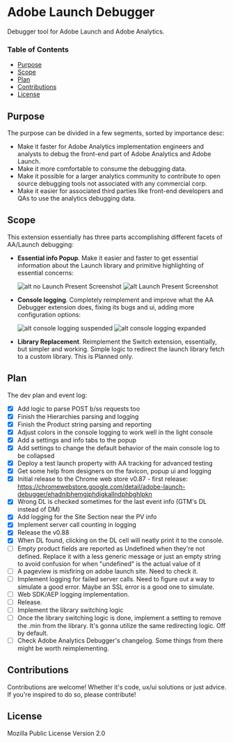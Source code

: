 # Adobe Launch Debugger
Debugger tool for Adobe Launch and Adobe Analytics.

### Table of Contents
* [Purpose](https://github.com/hillaryfraley/jobbriefings#purpose)
* [Scope](https://github.com/hillaryfraley/jobbriefings#scope)
* [Plan](https://github.com/hillaryfraley/jobbriefings#plan)
* [Contributions](https://github.com/hillaryfraley/jobbriefings#contributions)
* [License](https://github.com/hillaryfraley/jobbriefings#license)

## Purpose
The purpose can be divided in a few segments, sorted by importance desc:
* Make it faster for Adobe Analytics implementation engineers and analysts to debug the front-end part of Adobe Analytics and Adobe Launch.
* Make it more comfortable to consume the debugging data.
* Make it possible for a larger analytics community to contribute to open source debugging tools not associated with any commercial corp.
* Make it easier for associated third parties like front-end developers and QAs to use the analytics debugging data.

## Scope
This extension essentially has three parts accomplishing different facets of AA/Launch debugging:
* **Essential info Popup**. Make it easier and faster to get essential information about the Launch library and primitive highlighting of essential concerns:
  
  ![alt no Launch Present Screenshot](https://i.imgur.com/sN7RlGA.jpg) ![alt Launch Present Screenshot](https://i.imgur.com/DcaKQ4I.jpg)
  
* **Console logging**. Completely reimplement and improve what the AA Debugger extension does, fixing its bugs and ui, adding more configuration options:
  
  ![alt console logging suspended](https://i.imgur.com/orqRiQS.jpg) ![alt console logging expanded](https://i.imgur.com/QatXYvT.jpg)
  
* **Library Replacement**. Reimplement the Switch extension, essentially, but simpler and working. Simple logic to redirect the launch library fetch to a custom library. This is Planned only.

## Plan
The dev plan and event log:
* [x] Add logic to parse POST b/ss requests too
* [x] Finish the Hierarchies parsing and logging
* [x] Finish the Product string parsing and reporting
* [x] Adjust colors in the console logging to work well in the light console
* [x] Add a settings and info tabs to the popup
* [x] Add settings to change the default behavior of the main console log to be collapsed
* [x] Deploy a test launch property with AA tracking for advanced testing
* [x] Get some help from designers on the favicon, popup ui and logging
* [x] Initial release to the Chrome web store v0.87 - first release: https://chromewebstore.google.com/detail/adobe-launch-debugger/ehadnibhemgjphdjgkallndphbghlpkn
* [x] Wrong DL is checked sometimes for the last event info (GTM's DL instead of DM)
* [x] Add logging for the Site Section near the PV info
* [x] Implement server call counting in logging
* [x] Release the v0.88
* [x] When DL found, clicking on the DL cell will neatly print it to the console.
* [ ] Empty product fields are reported as Undefined when they're not defined. Replace it with a less generic message or just an empty string to avoid confusion for when "undefined" is the actual value of it
* [ ] A pageview is misfiring on adobe launch site. Need to check it.
* [ ] Implement logging for failed server calls. Need to figure out a way to simulate a good error. Maybe an SSL error is a good one to simulate.
* [ ] Web SDK/AEP logging implementation.
* [ ] Release.
* [ ] Implement the library switching logic
* [ ] Once the library switching logic is done, implement a setting to remove the .min from the library. It's gonna utilize the same redirecting logic. Off by default.
* [ ] Check Adobe Analytics Debugger's changelog. Some things from there might be worth reimplementing.

## Contributions
Contributions are welcome! Whether it's code, ux/ui solutions or just advice. If you're inspired to do so, please contribute!

## License
Mozilla Public License Version 2.0
